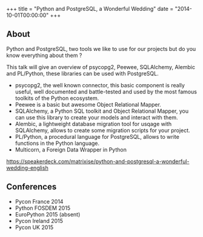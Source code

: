 +++
title = "Python and PostgreSQL, a Wonderful Wedding"
date = "2014-10-01T00:00:00"
+++

## About

Python and PostgreSQL, two tools we like to use for our projects but do you know everything about them ?

This talk will give an overview of psycopg2, Peewee, SQLAlchemy, Alembic and PL/Python, these libraries can be used with PostgreSQL.

* psycopg2, the well known connector, this basic component is really useful, well documented and battle-tested and used by the most famous toolkits of the Python ecosystem.
* Peewee is a basic but awesome Object Relational Mapper.
* SQLAlchemy, a Python SQL toolkit and Object Relational Mapper, you can use this library to create your models and interact with them.
* Alembic, a lightweight database migration tool for usqage with SQLAlchemy, allows to create some migration scripts for your project.
* PL/Python, a procedural language for PostgreSQL, allows to write functions in the Python language.
* Multicorn, a Foreign Data Wrapper in Python


<script async class="speakerdeck-embed" data-id="ee02e0443e5840548fde55044ba157b0" data-ratio="1.33333333333333" src="//speakerdeck.com/assets/embed.js"></script>

https://speakerdeck.com/matrixise/python-and-postgresql-a-wonderful-wedding-english

## Conferences

* Pycon France 2014
* Python FOSDEM 2015
* EuroPython 2015 (absent)
* Pycon Ireland 2015
* Pycon UK 2015
